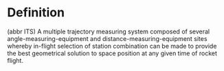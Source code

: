# Definition

(abbr ITS) A multiple trajectory measuring system composed of several
angle-measuring-equipment and distance-measuring-equipment sites whereby
in-flight selection of station combination can be made to provide the
best geometrical solution to space position at any given time of rocket
flight.
